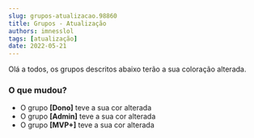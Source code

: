 ```yaml
---
slug: grupos-atualizacao.98860
title: Grupos - Atualização
authors: imnesslol
tags: [atualização]
date: 2022-05-21
---
```


Olá a todos, os grupos descritos abaixo terão a sua coloração alterada.

<!-- truncate -->

### O que mudou?
* O grupo **[Dono]** teve a sua cor alterada
* O grupo **[Admin]** teve a sua cor alterada
* O grupo **[MVP+]** teve a sua cor alterada
